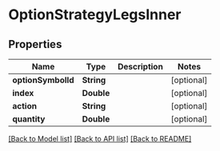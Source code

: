 # OptionStrategyLegsInner

## Properties
Name | Type | Description | Notes
------------ | ------------- | ------------- | -------------
**optionSymbolId** | **String** |  | [optional] 
**index** | **Double** |  | [optional] 
**action** | **String** |  | [optional] 
**quantity** | **Double** |  | [optional] 

[[Back to Model list]](../README.md#models) [[Back to API list]](../README.md#api-endpoints) [[Back to README]](../README.md)


